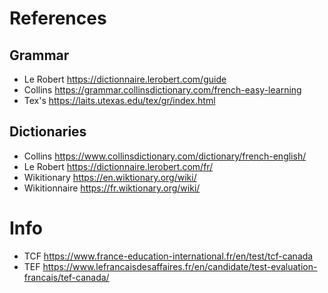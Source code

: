 # References

## Grammar

+ Le Robert <https://dictionnaire.lerobert.com/guide>
+ Collins <https://grammar.collinsdictionary.com/french-easy-learning>
+ Tex's <https://laits.utexas.edu/tex/gr/index.html>

## Dictionaries

+ Collins <https://www.collinsdictionary.com/dictionary/french-english/>
+ Le Robert <https://dictionnaire.lerobert.com/fr/>
+ Wikitionary <https://en.wiktionary.org/wiki/>
+ Wikitionnaire <https://fr.wiktionary.org/wiki/>

# Info

- TCF https://www.france-education-international.fr/en/test/tcf-canada
- TEF https://www.lefrancaisdesaffaires.fr/en/candidate/test-evaluation-francais/tef-canada/
